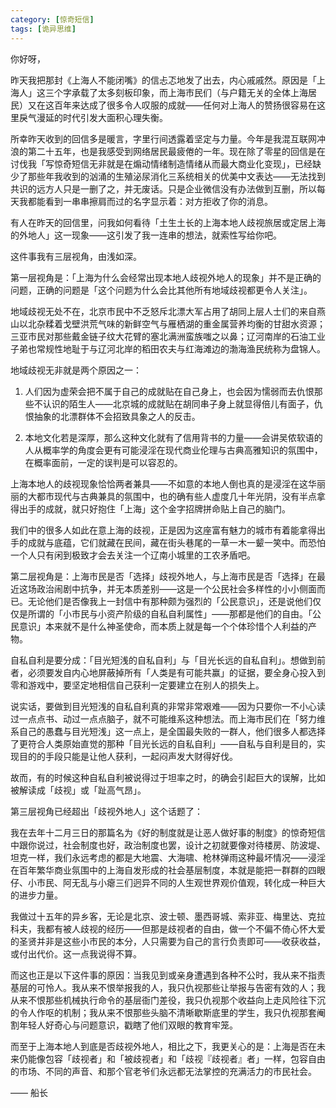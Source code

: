 ```yaml
---
category: [惊奇短信]
tags: [诡异思维]
---
```


你好呀，

昨天我把那封《上海人不能闭嘴》的信忐忑地发了出去，内心戚戚然。原因是「上海人」这三个字承载了太多刻板印象，而上海市民们（与户籍无关的全体上海居民）又在这百年来达成了很多令人叹服的成就——任何对上海人的赞扬很容易在这里戾气漫延的时代引发大面积心理失衡。

所幸昨天收到的回信多是暖言，字里行间透露着坚定与力量。今年是我混互联网冲浪的第二十五年，也是我感受到网络居民最疲倦的一年。现在除了零星的回信是在讨伐我「写惊奇短信无非就是在煽动情绪制造情绪从而最大商业化变现」，已经缺少了那些年我收到的汹涌的生殖泌尿消化三系统相关的优美中文表达——无法找到共识的远方人只是一删了之，并无废话。只是企业微信没有办法做到互删，所以每天我都能看到一串串擦肩而过的名字显示着：对方拒收了你的消息。

有人在昨天的回信里，问我如何看待「土生土长的上海本地人歧视旅居或定居上海的外地人」这一现象——这引发了我一连串的想法，就索性写给你吧。

这件事我有三层视角，由浅如深。

第一层视角是：「上海为什么会经常出现本地人歧视外地人的现象」并不是正确的问题，正确的问题是「这个问题为什么会比其他所有地域歧视都更令人关注」。

地域歧视无处不在，北京市民中不乏怒斥北漂大军占用了胡同上层人士们的来自燕山以北杂糅着戈壁洪荒气味的新鲜空气与雁栖湖的重金属营养均衡的甘甜水资源；三亚市民对那些戴金链子纹大花臂的塞北满洲蛮族嗤之以鼻；辽河南岸的石油工业子弟也常规性地耻于与辽河北岸的稻田农夫与红海滩边的渤海渔民统称为盘锦人。

地域歧视无非就是两个原因之一：

1. 人们因为虚荣会把不属于自己的成就贴在自己身上，也会因为懦弱而去仇恨那些不认识的陌生人——北京城的成就贴在胡同串子身上就显得倍儿有面子，仇恨抽象的北漂群体不会招致具象之人的反击。

2. 本地文化若是深厚，那么这种文化就有了信用背书的力量——会讲吴侬软语的人从概率学的角度会更有可能浸淫在现代商业伦理与古典高雅知识的氛围中，在概率面前，一定的误判是可以容忍的。

上海本地人的歧视现象恰恰两者兼具——不如意的本地人倒也真的是浸淫在这华丽丽的大都市现代与古典兼具的氛围中，也的确有些人虚度几十年光阴，没有半点拿得出手的成就，就只好抱住「上海」这个金字招牌拼命贴上自己的脑门。

我们中的很多人如此在意上海的歧视，正是因为这座富有魅力的城市有着能拿得出手的成就与底蕴，它们就藏在民间，藏在街头巷尾的一草一木一颦一笑中。而恐怕一个人只有闲到极致才会去关注一个辽南小城里的工农矛盾吧。

第二层视角是：上海市民是否「选择」歧视外地人，与上海市民是否「选择」在最近这场政治闹剧中抗争，并无本质差别——这是一个公民社会多样性的小小侧面而已。无论他们是否像我上一封信中有那种颇为强烈的「公民意识」，还是说他们仅仅是所谓的「小市民与小资产阶级的自私自利属性」——那都是他们的自由。「公民意识」本来就不是什么神圣使命，而本质上就是每一个个体珍惜个人利益的产物。

自私自利是要分成：「目光短浅的自私自利」与「目光长远的自私自利」。想做到前者，必须要发自内心地屏蔽掉所有「人类是有可能共赢」的证据，要全身心投入到零和游戏中，要坚定地相信自己获利一定要建立在别人的损失上。

说实话，要做到目光短浅的自私自利真的非常非常艰难——因为只要你一不小心读过一点点书、动过一点点脑子，就不可能维系这种想法。而上海市民们在「努力维系自己的愚蠢与目光短浅」这一点上，是全国最失败的一群人，他们很多人都选择了更符合人类原始直觉的那种「目光长远的自私自利」——自私与自利是目的，实现目的的手段只能是让他人获利，一起闷声发大财得好伐。

故而，有的时候这种自私自利被说得过于坦率之时，的确会引起巨大的误解，比如被解读成「歧视」或「趾高气昂」。

第三层视角已经超出「歧视外地人」这个话题了：

我在去年十二月三日的那篇名为《好的制度就是让恶人做好事的制度》的惊奇短信中跟你说过，社会制度也好，政治制度也罢，设计之初就要像对待楼房、防波堤、坦克一样，我们永远考虑的都是大地震、大海啸、枪林弹雨这种最坏情况——浸淫在百年繁华商业氛围中的上海自发形成的社会基层制度，本就是能把一群群的四眼仔、小市民、阿无乱与小瘪三们迥异不同的人生观世界观价值观，转化成一种巨大的进步力量。

我做过十五年的异乡客，无论是北京、波士顿、墨西哥城、索非亚、梅里达、克拉科夫，我都有被人歧视的经历——但那是歧视者的自由，做一个不偏不倚心怀大爱的圣贤并非是这些小市民的本分，人只需要为自己的言行负责即可——收获收益，或付出代价。这一点我说得不算。

而这也正是以下这件事的原因：当我见到或亲身遭遇到各种不公时，我从来不指责基层的可怜人。我从来不恨举报我的人，我只仇视那些让举报与告密有效的人；我从来不恨那些机械执行命令的基层衙门差役，我只仇视那个收益向上走风险往下沉的令人作呕的机制；我从来不恨那些头脑不清晰歇斯底里的学生，我只仇视那套阉割年轻人好奇心与问题意识，戳瞎了他们双眼的教育牢笼。

而至于上海本地人到底是否歧视外地人，相比之下，我更关心的是：上海是否在未来仍能像包容「歧视者」和「被歧视者」和「歧视『歧视者』者」一样，包容自由的市场、不同的声音、和那个官老爷们永远都无法掌控的充满活力的市民社会。

—— 船长
